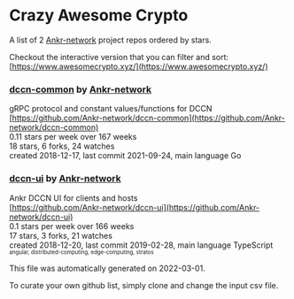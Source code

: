 # Crazy Awesome Crypto
A list of 2 [Ankr-network](https://github.com/Ankr-network) project repos ordered by stars.  

Checkout the interactive version that you can filter and sort: 
[https://www.awesomecrypto.xyz/](https://www.awesomecrypto.xyz/)  


### [dccn-common](https://github.com/Ankr-network/dccn-common) by [Ankr-network](https://github.com/Ankr-network)  
gRPC protocol and constant values/functions for DCCN  
[https://github.com/Ankr-network/dccn-common](https://github.com/Ankr-network/dccn-common)  
0.11 stars per week over 167 weeks  
18 stars, 6 forks, 24 watches  
created 2018-12-17, last commit 2021-09-24, main language Go  


### [dccn-ui](https://github.com/Ankr-network/dccn-ui) by [Ankr-network](https://github.com/Ankr-network)  
Ankr DCCN UI for clients and hosts  
[https://github.com/Ankr-network/dccn-ui](https://github.com/Ankr-network/dccn-ui)  
0.1 stars per week over 166 weeks  
17 stars, 3 forks, 21 watches  
created 2018-12-20, last commit 2019-02-28, main language TypeScript  
<sub><sup>angular, distributed-computing, edge-computing, stratos</sup></sub>


This file was automatically generated on 2022-03-01.  

To curate your own github list, simply clone and change the input csv file.  